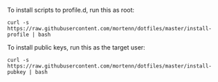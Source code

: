 To install scripts to profile.d, run this as root:

	curl -s https://raw.githubusercontent.com/mortenn/dotfiles/master/install-profile | bash

To install public keys, run this as the target user:

	curl -s https://raw.githubusercontent.com/mortenn/dotfiles/master/install-pubkey | bash
